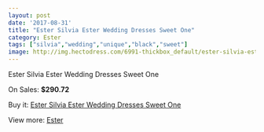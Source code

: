 ```yaml
---
layout: post
date: '2017-08-31'
title: "Ester Silvia Ester Wedding Dresses Sweet One"
category: Ester
tags: ["silvia","wedding","unique","black","sweet"]
image: http://img.hectodress.com/6991-thickbox_default/ester-silvia-ester-wedding-dresses-sweet-one.jpg
---
```

Ester Silvia Ester Wedding Dresses Sweet One

On Sales: **$290.72**
<a href="https://www.hectodress.com/ester/3487-ester-silvia-ester-wedding-dresses-sweet-one.html"><amp-img layout="responsive" width="600" height="600" src="//img.hectodress.com/6991-thickbox_default/ester-silvia-ester-wedding-dresses-sweet-one.jpg" alt="Ester Silvia Ester Wedding Dresses Sweet One 0" /></a>
<a href="https://www.hectodress.com/ester/3487-ester-silvia-ester-wedding-dresses-sweet-one.html"><amp-img layout="responsive" width="600" height="600" src="//img.hectodress.com/6992-thickbox_default/ester-silvia-ester-wedding-dresses-sweet-one.jpg" alt="Ester Silvia Ester Wedding Dresses Sweet One 1" /></a>

Buy it: [Ester Silvia Ester Wedding Dresses Sweet One](https://www.hectodress.com/ester/3487-ester-silvia-ester-wedding-dresses-sweet-one.html "Ester Silvia Ester Wedding Dresses Sweet One")

View more: [Ester](https://www.hectodress.com/59-ester "Ester")